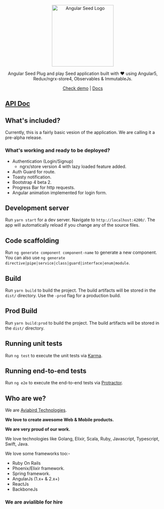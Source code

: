 <p align="center">
  <a href="https://ng-ngrx-seed.firebaseapp.com/" target='_blank'>
    <img alt="Angular Seed Logo" title="AngularSeed Logo" src="https://res.cloudinary.com/aviabird/image/upload/v1510377563/angular-seed/logo.png" width="200">
  </a>
</p>

<p align="center">
  Angular Seed Plug and play Seed application built with ❤️  using Angular5, Redux/ngrx-store4, Observables & ImmutableJs.
</p>

<p align="center">
  <a href="https://ng-ngrx-seed.firebaseapp.com/" target='_blank'>Check demo</a> | <a href="https://aviabird.github.io/angular-seed/" target="_blank">Docs </a>
</p>

## [API Doc](https://documenter.getpostman.com/view/1691659/angular-seed/77mY1dq)

## What's included?
Currently, this is a fairly basic vesion of the application. We are calling it a pre-alpha release.

### What's working and ready to be deployed?
* Authentication (Login/Signup)
  * ngrx/store version 4 with lazy loaded feature added.
* Auth Guard for route.
* Toasty notification.
* Bootstrap 4 beta 2.
* Progress Bar for http requests.
* Angular animation implemented for login form.

## Development server

Run `yarn start` for a dev server. Navigate to `http://localhost:4200/`. The app will automatically reload if you change any of the source files.

## Code scaffolding

Run `ng generate component component-name` to generate a new component. You can also use `ng generate directive|pipe|service|class|guard|interface|enum|module`.

## Build

Run `yarn build` to build the project. The build artifacts will be stored in the `dist/` directory. Use the `-prod` flag for a production build.

## Prod Build
Run `yarn build:prod` to build the project. The build artifacts will be stored in the `dist/` directory.

## Running unit tests

Run `ng test` to execute the unit tests via [Karma](https://karma-runner.github.io).

## Running end-to-end tests

Run `ng e2e` to execute the end-to-end tests via [Protractor](http://www.protractortest.org/).

## Who are we?

We are [Aviabird Technologies](https://aviabird.com).

__We love to create awesome Web & Mobile products.__

__We are very proud of our work.__

We love technologies like Golang, Elixir, Scala, Ruby, Javascript, Typescript, Swift, Java.

We love some frameworks too:-
* Ruby On Rails
* Phoenix/Elixir framework.
* Spring framework.
* AngularJs (1.x+ & 2.x+)
* ReactJs
* BackboneJs

### We are avialible for hire

